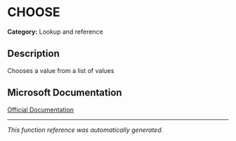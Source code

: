 # CHOOSE

**Category:** Lookup and reference

## Description
Chooses a value from a list of values

## Microsoft Documentation
[Official Documentation](https://support.microsoft.com//en-us/office/choose-function-fc5c184f-cb62-4ec7-a46e-38653b98f5bc)

---
*This function reference was automatically generated.*
